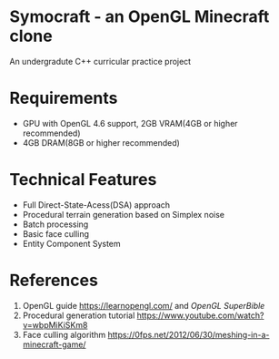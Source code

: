 # Symocraft - an OpenGL Minecraft clone
An undergradute C++ curricular practice project

# Requirements
- GPU with OpenGL 4.6 support, 2GB VRAM(4GB or higher recommended)
- 4GB DRAM(8GB or higher recommended)

# Technical Features
- Full Direct-State-Acess(DSA) approach
- Procedural terrain generation based on Simplex noise
- Batch processing
- Basic face culling
- Entity Component System

# References
1. OpenGL guide https://learnopengl.com/ and *OpenGL SuperBible*
2. Procedural generation tutorial https://www.youtube.com/watch?v=wbpMiKiSKm8
3. Face culling algorithm https://0fps.net/2012/06/30/meshing-in-a-minecraft-game/
